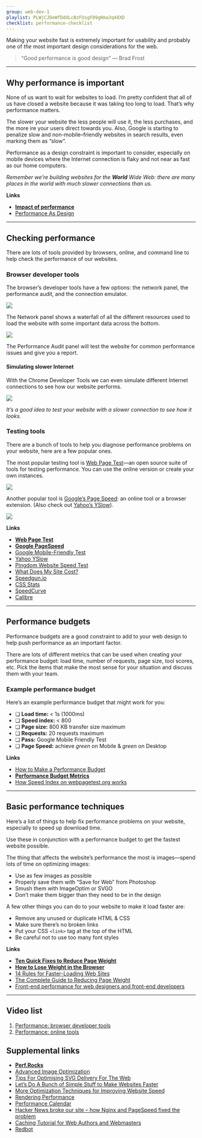 ```yaml
---
group: web-dev-1
playlist: PLWjCJDeWfDddLcBzFUsgF09gHma3q48XD
checklist: performance-checklist
---
```


Making your website fast is extremely important for usability and probably one of *the* most important design considerations for the web.

> “Good performance *is* good design”
> — Brad Frost

---

## Why performance is important

None of us want to wait for websites to load. I’m pretty confident that all of us have closed a website because it was taking too long to load. That’s why performance matters.

The slower your website the less people will use it, the less purchases, and the more ire your users direct towards you. Also, Google is starting to penalize slow and non-mobile–friendly websites in search results, even marking them as “slow”.

Performance as a design constraint is important to consider, especially on mobile devices where the Internet connection is flaky and not near as fast as our home computers.

*Remember we’re building websites for the **World** Wide Web: there are many places in the world with much slower connections than us.*

**Links**

- **[Impact of performance](https://github.com/zenorocha/browser-diet/wiki/Impact-of-performance)**
- [Performance As Design](http://bradfrost.com/blog/post/performance-as-design/)

---

## Checking performance

There are lots of tools provided by browsers, online, and command line to help check the performance of our websites.

### Browser developer tools

The browser’s developer tools have a few options: the network panel, the performance audit, and the connection emulator.

![](network.jpg)

The Network panel shows a waterfall of all the different resources used to load the website with some important data across the bottom.

![](audit.jpg)

The Performance Audit panel will test the website for common performance issues and give you a report.

#### Simulating slower Internet

With the Chrome Developer Tools we can even simulate different Internet connections to see how our website performs.

![](connection.jpg)

*It’s a good idea to test your website with a slower connection to see how it looks.*

### Testing tools

There are a bunch of tools to help you diagnose performance problems on your website, here are a few popular ones.

The most popular testing tool is [Web Page Test](http://www.webpagetest.org/)—an open source suite of tools for testing performance. You can use the online version or create your own instances.

![](web-page-test.jpg)

Another popular tool is [Google’s Page Speed](https://developers.google.com/speed/pagespeed/): an online tool or a browser extension. (Also check out [Yahoo’s YSlow](http://yslow.org/)).

![](pagespeed.jpg)

**Links**

- **[Web Page Test](http://www.webpagetest.org/)**
- **[Google PageSpeed](https://developers.google.com/speed/pagespeed/)**
- [Google Mobile-Friendly Test](https://www.google.com/webmasters/tools/mobile-friendly/)
- [Yahoo YSlow](http://yslow.org/)
- [Pingdom Website Speed Test](http://tools.pingdom.com/fpt/)
- [What Does My Site Cost?](http://whatdoesmysitecost.com/)
- [Speedgun.io](http://speedgun.io/)
- [CSS Stats](http://cssstats.com/)
- [SpeedCurve](https://speedcurve.com/)
- [Calibre](https://calibreapp.com/)

---

## Performance budgets

Performance budgets are a good constraint to add to your web design to help push performance as an important factor.

There are lots of different metrics that can be used when creating your performance budget: load time, number of requests, page size, tool scores, etc. Pick the items that make the most sense for your situation and discuss them with your team.

### Example performance budget

Here’s an example performance budget that might work for you:

- ❏ **Load time:** < 1s (1000ms)
- ❏ **Speed index:** < 800
- ❏ **Page size:** 800 KB transfer size maximum
- ❏ **Requests:** 20 requests maximum
- ❏ **Pass:** Google Mobile Friendly Test
- ❏ **Page Speed:** achieve *green* on Mobile & *green* on Desktop

**Links**

- [How to Make a Performance Budget](http://danielmall.com/articles/how-to-make-a-performance-budget/)
- **[Performance Budget Metrics](http://timkadlec.com/2014/11/performance-budget-metrics/)**
- [How Speed Index on webpagetest.org works](https://sites.google.com/a/webpagetest.org/docs/using-webpagetest/metrics/speed-index)

---

## Basic performance techniques

Here’s a list of things to help fix performance problems on your website, especially to speed up download time.

Use these in conjunction with a performance budget to get the fastest website possible.

The thing that affects the website’s performance the most is images—spend lots of time on optimizing images:

- Use as few images as possible
- Properly save them with “Save for Web” from Photoshop
- Smush them with ImageOptim or SVGO
- Don’t make them bigger than they need to be in the design

A few other things you can do to your website to make it load faster are:

- Remove any unused or duplicate HTML & CSS
- Make sure there’s no broken links
- Put your CSS `<link>` tag at the top of the HTML
- Be careful not to use too many font styles

**Links**

- **[Ten Quick Fixes to Reduce Page Weight](http://www.sitepoint.com/ten-quick-fixes-reduce-page-weight/)**
- **[How to Lose Weight in the Browser](http://browserdiet.com/)**
- [14 Rules for Faster-Loading Web Sites](http://stevesouders.com/hpws/rules.php)
- [The Complete Guide to Reducing Page Weight](http://www.sitepoint.com/complete-guide-reducing-page-weight/)
- [Front-end performance for web designers and front-end developers](http://csswizardry.com/2013/01/front-end-performance-for-web-designers-and-front-end-developers/)

---

## Video list

1. [Performance: browser developer tools](https://www.youtube.com/watch?v=8OGVUvrInWo&index=1&list=PLWjCJDeWfDddLcBzFUsgF09gHma3q48XD)
2. [Performance: online tools](https://www.youtube.com/watch?v=ifMHChSpZfE&index=2&list=PLWjCJDeWfDddLcBzFUsgF09gHma3q48XD)

## Supplemental links

- **[Perf.Rocks](http://www.perf.rocks/)**
- [Advanced Image Optimization](http://sixrevisions.com/web-development/advanced-image-optimization/)
- [Tips For Optimising SVG Delivery For The Web](http://calendar.perfplanet.com/2014/tips-for-optimising-svg-delivery-for-the-web/)
- [Let’s Do A Bunch of Simple Stuff to Make Websites Faster](https://speakerdeck.com/chriscoyier/lets-do-a-bunch-of-simple-stuff-to-make-websites-faster)
- [More Optimization Techniques for Improving Website Speed](http://sixrevisions.com/web-performance/improve-website-speed-02/)
- [Rendering Performance](https://developers.google.com/web/fundamentals/performance/rendering/)
- [Performance Calendar](http://calendar.perfplanet.com/)
- [Hacker News broke our site – how Nginx and PageSpeed fixed the problem](https://www.airport-parking-shop.co.uk/blog/hacker-news-broke-site-nginx-pagespeed-fixed-problem/)
- [Caching Tutorial for Web Authors and Webmasters](https://www.mnot.net/cache_docs/)
- [Redbot](https://redbot.org/)
